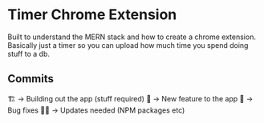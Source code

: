 # Timer Chrome Extension
Built to understand the MERN stack and how to create a chrome extension.
Basically just a timer so you can upload how much time you spend doing stuff to a db.

## Commits
🏗 -> Building out the app (stuff required)
🌟 -> New feature to the app
🐛 -> Bug fixes
☝🏻 -> Updates needed (NPM packages etc)
